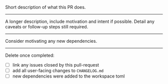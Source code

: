 Short description of what this PR does.

---------------------------

A longer description, include motivation and intent if possible. Detail any caveats or follow-up steps still required.

---------------------------

Consider motivating any new dependencies.

---------------------------

Delete once completed:
- [ ] link any issues closed by this pull-request
- [ ] add all user-facing changes to `CHANGELOG.md`
- [ ] new dependencies were added to the workspace toml
